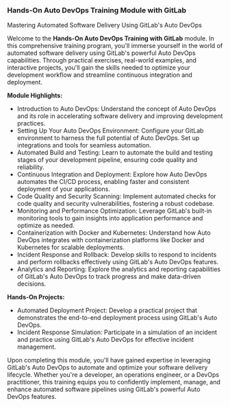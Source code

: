 ### Hands-On Auto DevOps Training Module with GitLab

Mastering Automated Software Delivery Using GitLab's Auto DevOps

Welcome to the **Hands-On Auto DevOps Training with GitLab** module. In this comprehensive training program, you'll immerse yourself in the world of automated software delivery using GitLab's powerful Auto DevOps capabilities. Through practical exercises, real-world examples, and interactive projects, you'll gain the skills needed to optimize your development workflow and streamline continuous integration and deployment.

**Module Highlights:**

- Introduction to Auto DevOps: Understand the concept of Auto DevOps and its role in accelerating software delivery and improving development practices.
- Setting Up Your Auto DevOps Environment: Configure your GitLab environment to harness the full potential of Auto DevOps. Set up integrations and tools for seamless automation.
- Automated Build and Testing: Learn to automate the build and testing stages of your development pipeline, ensuring code quality and reliability.
- Continuous Integration and Deployment: Explore how Auto DevOps automates the CI/CD process, enabling faster and consistent deployment of your applications.
- Code Quality and Security Scanning: Implement automated checks for code quality and security vulnerabilities, fostering a robust codebase.
- Monitoring and Performance Optimization: Leverage GitLab's built-in monitoring tools to gain insights into application performance and optimize as needed.
- Containerization with Docker and Kubernetes: Understand how Auto DevOps integrates with containerization platforms like Docker and Kubernetes for scalable deployments.
- Incident Response and Rollback: Develop skills to respond to incidents and perform rollbacks effectively using GitLab's Auto DevOps features.
- Analytics and Reporting: Explore the analytics and reporting capabilities of GitLab's Auto DevOps to track progress and make data-driven decisions.

**Hands-On Projects:**

- Automated Deployment Project: Develop a practical project that demonstrates the end-to-end deployment process using GitLab's Auto DevOps.
- Incident Response Simulation: Participate in a simulation of an incident and practice using GitLab's Auto DevOps for effective incident management.

Upon completing this module, you'll have gained expertise in leveraging GitLab's Auto DevOps to automate and optimize your software delivery lifecycle. Whether you're a developer, an operations engineer, or a DevOps practitioner, this training equips you to confidently implement, manage, and enhance automated software pipelines using GitLab's powerful Auto DevOps features.
